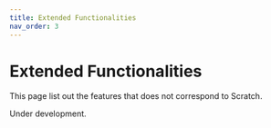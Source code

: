 ```yaml
---
title: Extended Functionalities
nav_order: 3
---
```

# Extended Functionalities
This page list out the features that does not correspond to Scratch.   

Under development. 